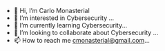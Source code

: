 - 👋 Hi, I’m Carlo Monasterial
- 👀 I’m interested in Cybersecurity ...
- 🌱 I’m currently learning Cybersecurity...
- 💞️ I’m looking to collaborate about Cybersecurity ...
- 📫 How to reach me cmonasterial@gmail.com...

<!---
cmonasterial/cmonasterial is a ✨ special ✨ repository because its `README.md` (this file) appears on your GitHub profile.
You can click the Preview link to take a look at your changes.
--->
